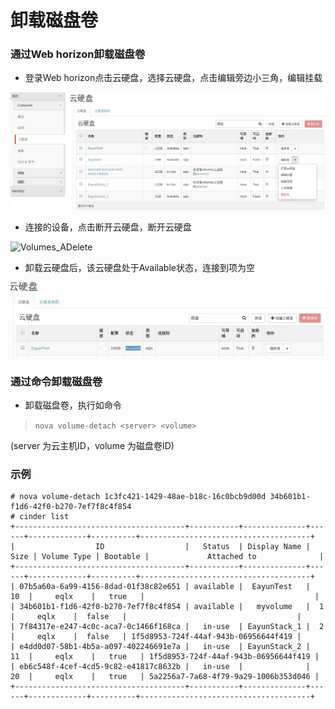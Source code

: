 # 卸载磁盘卷

### 通过Web horizon卸载磁盘卷

* 登录Web horizon点击云硬盘，选择云硬盘，点击编辑旁边小三角，编辑挂载

![Volumes_ADelete](/operation_guide/basic_admin/Picture/volumes_attach1.jpg)

* 连接的设备，点击断开云硬盘，断开云硬盘

![Volumes_ADelete](/operation_guide/basic_admin/Picture/volumes_adelete1.jpg)

* 卸载云硬盘后，该云硬盘处于Available状态，连接到项为空

![Volumes_ADelete](/operation_guide/basic_admin/Picture/volumes_adelete2.jpg)

### 通过命令卸载磁盘卷

* 卸载磁盘卷，执行如命令

> ```nova volume-detach <server> <volume>```

(server 为云主机ID，volume 为磁盘卷ID)

### 示例

```
# nova volume-detach 1c3fc421-1429-48ae-b18c-16c0bcb9d00d 34b601b1-f1d6-42f0-b270-7ef7f8c4f854
# cinder list
+--------------------------------------+-----------+--------------+------+-------------+----------+--------------------------------------+
|                  ID                  |   Status  | Display Name | Size | Volume Type | Bootable |             Attached to              |
+--------------------------------------+-----------+--------------+------+-------------+----------+--------------------------------------+
| 07b5a60a-6a99-4156-8dad-01f38c82e651 | available |  EayunTest   |  10  |     eqlx    |   true   |                                      |
| 34b601b1-f1d6-42f0-b270-7ef7f8c4f854 | available |   myvolume   |  1   |     eqlx    |  false   |                                      |
| 7f84317e-e247-4c0c-aca7-0c1466f168ca |   in-use  | EayunStack_1 |  2   |     eqlx    |  false   | 1f5d8953-724f-44af-943b-06956644f419 |
| e4dd0d07-58b1-4b5a-a097-402246691e7a |   in-use  | EayunStack_2 |  11  |     eqlx    |   true   | 1f5d8953-724f-44af-943b-06956644f419 |
| eb6c548f-4cef-4cd5-9c82-e41817c8632b |   in-use  |              |  20  |     eqlx    |   true   | 5a2256a7-7a68-4f79-9a29-1006b353d046 |
+--------------------------------------+-----------+--------------+------+-------------+----------+--------------------------------------+
```
